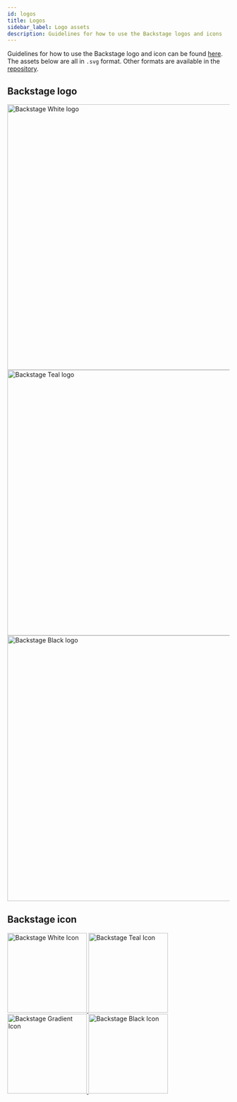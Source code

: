 ```yaml
---
id: logos
title: Logos
sidebar_label: Logo assets
description: Guidelines for how to use the Backstage logos and icons
---
```


Guidelines for how to use the Backstage logo and icon can be found
[here](https://backstage.io/logo_assets/Backstage_Identity_Assets_Overview.pdf).
The assets below are all in `.svg` format. Other formats are available in the
[repository](https://github.com/backstage/backstage/tree/master/microsite/static/logo_assets).

## Backstage logo

<a href="https://backstage.io/logo_assets/svg/Logo_White.svg" aria-label='Link to Backstage White logo svg'>
  <img src="https://backstage.io/logo_assets/svg/Logo_White.svg" alt='Backstage White logo' width="600" />
</a>

<a href="https://backstage.io/logo_assets/svg/Logo_Teal.svg" aria-label='Link to Backstage Teal logo svg'>
  <img src="https://backstage.io/logo_assets/svg/Logo_Teal.svg" alt='Backstage Teal logo' width="600" />
</a>

<a href="https://backstage.io/logo_assets/svg/Logo_Black.svg" aria-label='Link to Backstage Black logo svg'>
  <img src="https://backstage.io/logo_assets/svg/Logo_Black.svg" alt='Backstage Black logo' width="600" className="logoWhite" class="logoWhite" />
</a>

## Backstage icon

<div>
  <a href="https://backstage.io/logo_assets/svg/Icon_White.svg" aria-label='Link to Backstage White icon'>
    <img src="https://backstage.io/logo_assets/svg/Icon_White.svg" alt='Backstage White Icon' width="180" height="180" />
  </a>
  <a href="https://backstage.io/logo_assets/svg/Icon_Teal.svg" aria-label='Link to Backstage Teal icon'>
    <img src="https://backstage.io/logo_assets/svg/Icon_Teal.svg" alt='Backstage Teal Icon' width="180" height="180" />
  </a>
  <a href="https://backstage.io/logo_assets/svg/Icon_Gradient.svg" aria-label='Link to Backstage Gradient icon'>
    <img src="https://backstage.io/logo_assets/svg/Icon_Gradient.svg" alt='Backstage Gradient Icon' width="180" height="180" />
  </a>
  <a href="https://backstage.io/logo_assets/svg/Icon_Black.svg" aria-label='Link to Backstage Black icon'>
    <img src="https://backstage.io/logo_assets/svg/Icon_Black.svg" alt='Backstage Black Icon' width="180" height="180" className="logoWhite" class="logoWhite" />
  </a>
</div>
